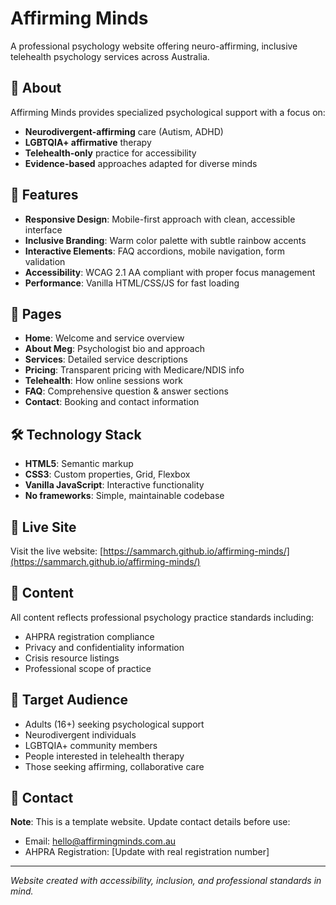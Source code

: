 # Affirming Minds

A professional psychology website offering neuro-affirming, inclusive telehealth psychology services across Australia.

## 🌈 About

Affirming Minds provides specialized psychological support with a focus on:
- **Neurodivergent-affirming** care (Autism, ADHD)
- **LGBTQIA+ affirmative** therapy
- **Telehealth-only** practice for accessibility
- **Evidence-based** approaches adapted for diverse minds

## 🎨 Features

- **Responsive Design**: Mobile-first approach with clean, accessible interface
- **Inclusive Branding**: Warm color palette with subtle rainbow accents
- **Interactive Elements**: FAQ accordions, mobile navigation, form validation
- **Accessibility**: WCAG 2.1 AA compliant with proper focus management
- **Performance**: Vanilla HTML/CSS/JS for fast loading

## 📱 Pages

- **Home**: Welcome and service overview
- **About Meg**: Psychologist bio and approach
- **Services**: Detailed service descriptions
- **Pricing**: Transparent pricing with Medicare/NDIS info
- **Telehealth**: How online sessions work
- **FAQ**: Comprehensive question & answer sections
- **Contact**: Booking and contact information

## 🛠️ Technology Stack

- **HTML5**: Semantic markup
- **CSS3**: Custom properties, Grid, Flexbox
- **Vanilla JavaScript**: Interactive functionality
- **No frameworks**: Simple, maintainable codebase

## 🚀 Live Site

Visit the live website: [https://sammarch.github.io/affirming-minds/](https://sammarch.github.io/affirming-minds/)

## 📝 Content

All content reflects professional psychology practice standards including:
- AHPRA registration compliance
- Privacy and confidentiality information
- Crisis resource listings
- Professional scope of practice

## 🎯 Target Audience

- Adults (16+) seeking psychological support
- Neurodivergent individuals
- LGBTQIA+ community members
- People interested in telehealth therapy
- Those seeking affirming, collaborative care

## 📧 Contact

**Note**: This is a template website. Update contact details before use:
- Email: hello@affirmingminds.com.au
- AHPRA Registration: [Update with real registration number]

---

*Website created with accessibility, inclusion, and professional standards in mind.*